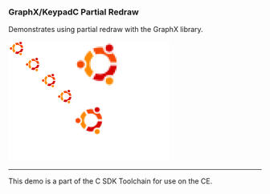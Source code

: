 ### GraphX/KeypadC Partial Redraw

Demonstrates using partial redraw with the GraphX library.

![Screenshot](screenshot.png)

---

This demo is a part of the C SDK Toolchain for use on the CE.

